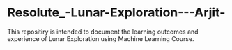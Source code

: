 # Resolute_-Lunar-Exploration---Arjit-
This repositiry is intended to document the learning outcomes and experience of Lunar Exploration using Machine Learning Course. 

